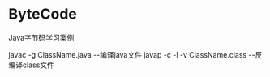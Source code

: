 # ByteCode
Java字节码学习案例

javac -g ClassName.java --编译java文件
javap -c -l -v ClassName.class --反编译class文件
